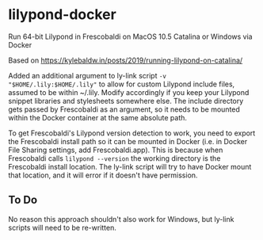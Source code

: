 # lilypond-docker
Run 64-bit Lilypond in Frescobaldi on MacOS 10.5 Catalina or Windows via Docker

Based on https://kylebaldw.in/posts/2019/running-lilypond-on-catalina/

Added an additional argument to ly-link script `-v "$HOME/.lily:$HOME/.lily"` to allow for custom Lilypond include files, assumed to be within ~/.lily. Modify accordingly if you keep your Lilypond snippet libraries and stylesheets somewhere else. The include directory gets passed by Frescobaldi as an argument, so it needs to be mounted within the Docker container at the same absolute path.

To get Frescobaldi's Lilypond version detection to work, you need to export the Frescobaldi install path so it can be mounted in Docker (i.e. in Docker File Sharing settings, add Frescobaldi.app). This is because when Frescobaldi calls `lilypond --version` the working directory is the Frescobaldi install location. The ly-link script will try to have Docker mount that location, and it will error if it doesn't have permission.

## To Do

No reason this approach shouldn't also work for Windows, but ly-link scripts will need to be re-written.

